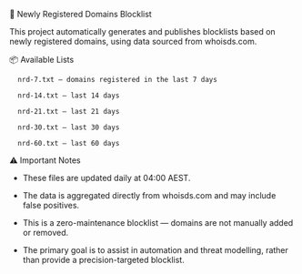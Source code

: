 🧾 Newly Registered Domains Blocklist

This project automatically generates and publishes blocklists based on newly registered domains, using data sourced from whoisds.com.


📦 Available Lists

      nrd-7.txt — domains registered in the last 7 days

      nrd-14.txt — last 14 days

      nrd-21.txt — last 21 days

      nrd-30.txt — last 30 days

      nrd-60.txt — last 60 days



⚠️ Important Notes

- These files are updated daily at 04:00 AEST.

- The data is aggregated directly from whoisds.com and may include false positives.

- This is a zero-maintenance blocklist — domains are not manually added or removed.

- The primary goal is to assist in automation and threat modelling, rather than provide a precision-targeted blocklist.
